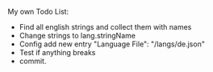 My own Todo List:
- Find all english strings and collect them with names
- Change strings to lang.stringName
- Config add new entry "Language File": "/langs/de.json"
- Test if anything breaks
- commit.
